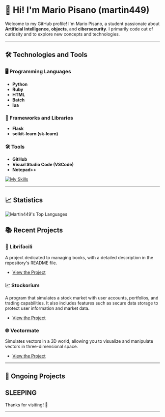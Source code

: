 # 👋 Hi! I'm Mario Pisano (martin449)

Welcome to my GitHub profile! I'm Mario Pisano, a student passionate about **Artificial Intelligence**, **objects**, and **cibersecurity**. I primarily code out of curiosity and to explore new concepts and technologies.

---

## 🛠️ Technologies and Tools

### 🖥️ Programming Languages
- **Python**
- **Ruby**
- **HTML**
- **Batch**
- **lua**

### 🔧 Frameworks and Libraries
- **Flask**
- **scikit-learn (sk-learn)**

### 🛠️ Tools
- **GitHub**
- **Visual Studio Code (VSCode)**
- **Notepad++**

[![My Skills](https://skillicons.dev/icons?i=python,ruby,html,css,github,vscode,notepad++)](https://skillicons.dev)

---

## 📈 Statistics


![Martin449's Top Languages](https://github-readme-stats.vercel.app/api/top-langs/?username=martino449&layout=compact&theme=radical)

## 📚 Recent Projects

### 📖 **Librifacili**
A project dedicated to managing books, with a detailed description in the repository's README file.
- [View the Project](https://github.com/martino449/Librifacili/blob/main/README.md)

### 📈 **Stockorium**
A program that simulates a stock market with user accounts, portfolios, and trading capabilities. It also includes features such as secure data storage to protect user information and market data.
- [View the Project](https://github.com/martino449/Stockorium)

### 🌐 **Vectormate**
Simulates vectors in a 3D world, allowing you to visualize and manipulate vectors in three-dimensional space.
- [View the Project](https://github.com/martino449/Vectormate)

---

## 🚧 Ongoing Projects

 SLEEPING
---

Thanks for visiting! 🚀

---





